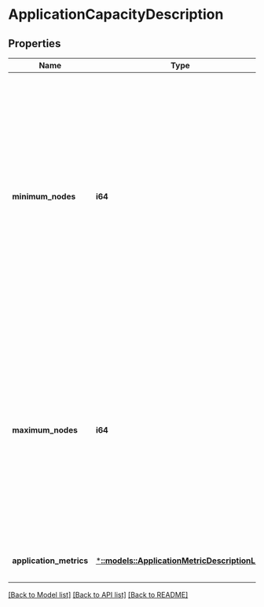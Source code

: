 # ApplicationCapacityDescription

## Properties
Name | Type | Description | Notes
------------ | ------------- | ------------- | -------------
**minimum_nodes** | **i64** | The minimum number of nodes where Service Fabric will reserve capacity for this application. Note that this does not mean that the services of this application will be placed on all of those nodes. If this property is set to zero, no capacity will be reserved. The value of this property cannot be more than the value of the MaximumNodes property. | [optional] [default to null]
**maximum_nodes** | **i64** | The maximum number of nodes where Service Fabric will reserve capacity for this application. Note that this does not mean that the services of this application will be placed on all of those nodes. By default, the value of this property is zero and it means that the services can be placed on any node. | [optional] [default to 0]
**application_metrics** | [***::models::ApplicationMetricDescriptionList**](ApplicationMetricDescriptionList.md) | List of application capacity metric description. | [optional] [default to null]

[[Back to Model list]](../README.md#documentation-for-models) [[Back to API list]](../README.md#documentation-for-api-endpoints) [[Back to README]](../README.md)


